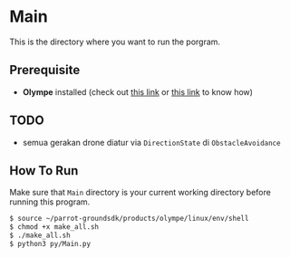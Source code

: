 # Main

This is the directory where you want to run the porgram.

## Prerequisite
- **Olympe** installed (check out [this link](https://forum.developer.parrot.com/t/olympe-1-01-on-raspberry-pi-zero-and-pi3-a/9487) or [this link](https://gist.github.com/prolifel/6df88190a51a48787efda767515b3267#file-olympe-md) to know how)

## TODO

- semua gerakan drone diatur via `DirectionState` di `ObstacleAvoidance`

## How To Run

Make sure that `Main` directory is your current working directory before running this program.

```sh
$ source ~/parrot-groundsdk/products/olympe/linux/env/shell
$ chmod +x make_all.sh
$ ./make_all.sh
$ python3 py/Main.py
```